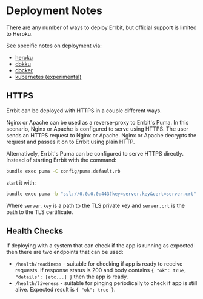 # Deployment Notes
There are any number of ways to deploy Errbit, but official support is limited
to Heroku.

See specific notes on deployment via:
- [heroku](deployment/heroku.md)
- [dokku](deployment/dokku.md)
- [docker](deployment/docker.md)
- [kubernetes (experimental)](deployment/kubernetes.md)

## HTTPS

Errbit can be deployed with HTTPS in a couple different ways.

Nginx or Apache can be used as a reverse-proxy to Errbit's Puma.
In this scenario, Nginx or Apache is configured to serve using HTTPS.
The user sends an HTTPS request to Nginx or Apache.
Nginx or Apache decrypts the request and passes it on to Errbit using plain
HTTP.

Alternatively, Errbit's Puma can be configured to serve HTTPS directly.
Instead of starting Errbit with the command:
```bash
bundle exec puma -C config/puma.default.rb
```
start it with:
```bash
bundle exec puma -b "ssl://0.0.0.0:443?key=server.key&cert=server.crt" -C config/puma.default.rb
```
Where `server.key` is a path to the TLS private key and `server.crt` is the path
to the TLS certificate.

## Health Checks

If deploying with a system that can check if the app is running as expected then
there are two endpoints that can be used:
- `/health/readiness` - suitable for checking if app is ready to receive
  requests. If response status is 200 and body contains `{ "ok": true,
"details": [etc...] }` then the app is ready.
- `/health/liveness` - suitable for pinging periodically to check if app is still
  alive. Expected result is `{ "ok": true }`.
